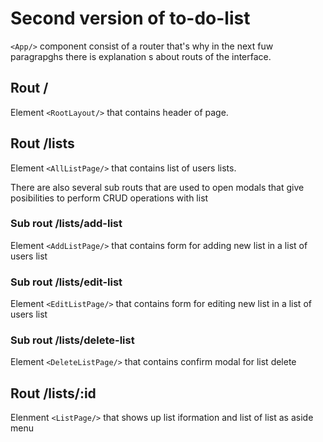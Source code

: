 # Second version of to-do-list
 
`<App/>` component consist of a router that's why in the next fuw paragrapghs there is explanation s about routs of the interface.

## Rout /

Element `<RootLayout/>` that contains header of page.

## Rout /lists

Element `<AllListPage/>` that contains list of users lists.

There are also several sub routs that are used to open modals that give posibilities to perform CRUD operations with list

### Sub rout /lists/add-list

Element `<AddListPage/>` that contains form for adding new list in a list of users list

### Sub rout /lists/edit-list

Element `<EditListPage/>` that contains form for editing new list in a list of users list

### Sub rout /lists/delete-list

Element `<DeleteListPage/>` that contains confirm modal for list delete

## Rout /lists/:id

Elenment `<ListPage/>` that shows up list iformation and list of list as aside menu